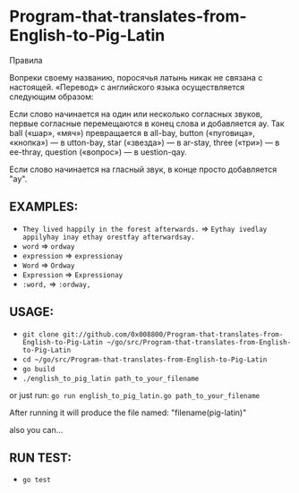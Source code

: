 # Program-that-translates-from-English-to-Pig-Latin


Правила

Вопреки своему названию, поросячья латынь никак не связана с настоящей. 
«Перевод» с английского языка осуществляется следующим образом:
    
Если слово начинается на один или несколько согласных звуков, первые согласные перемещаются в конец слова и добавляется ay. Так ball («шар», «мяч») превращается в all-bay, button («пуговица», «кнопка») — в utton-bay, star («звезда») — в ar-stay, three («три») — в ee-thray, question («вопрос») — в uestion-qay.
    
Если слово начинается на гласный звук, в конце просто добавляется "ay".

## EXAMPLES:  

* `They lived happily in the forest afterwards.` => `Eythay ivedlay appilyhay inay ethay orestfay afterwardsay.`
* `word` => `ordway`
* `expression` => `expressionay`
* `Word` => `Ordway`
* `Expression` => `Expressionay`
* `:word,` => `:ordway,`

## USAGE:

* `git clone git://github.com/0x008800/Program-that-translates-from-English-to-Pig-Latin ~/go/src/Program-that-translates-from-English-to-Pig-Latin`
* `cd ~/go/src/Program-that-translates-from-English-to-Pig-Latin`
* `go build`
* `./english_to_pig_latin path_to_your_filename`

or just run: `go run english_to_pig_latin.go path_to_your_filename`

After running it will produce the file named: "filename(pig-latin)"

also you can...

## RUN TEST: 

* `go test`